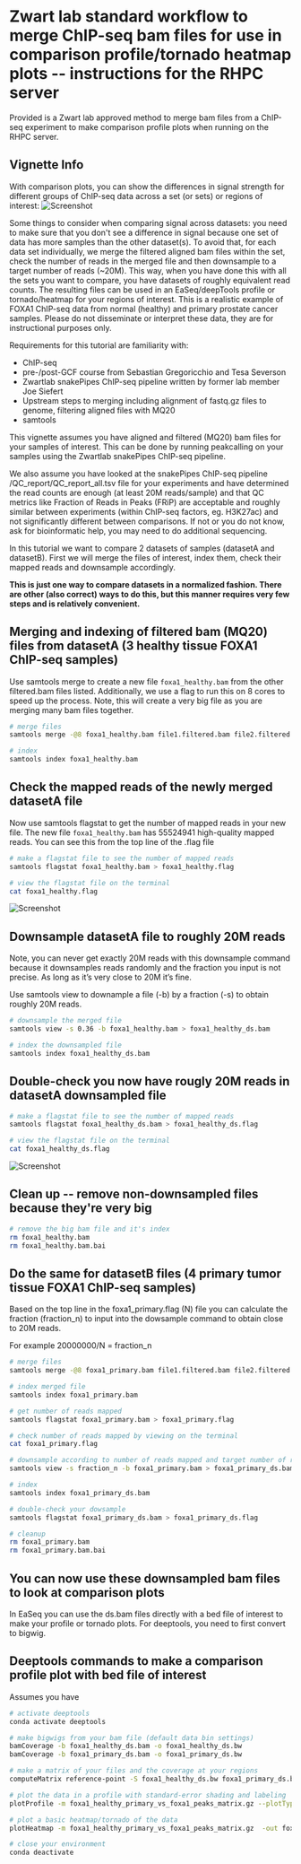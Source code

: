 # Zwart lab standard workflow to merge ChIP-seq bam files for use in comparison profile/tornado heatmap plots -- instructions for the RHPC server

Provided is a Zwart lab approved method to merge bam files from a ChIP-seq experiment to make comparison profile plots when running on the RHPC server.

## Vignette Info

With comparison plots, you can show the differences in signal strength for different groups of ChIP-seq data across a set (or sets) or regions of interest:
![Screenshot](profile_example.png)


Some things to consider when comparing signal across datasets: you need to make sure that you don't see a difference in signal because one set of data has more samples than the other dataset(s). To avoid that, for each data set individually, we merge the filtered aligned bam files within the set, check the number of reads in the merged file and then downsample to a target number of reads (~20M). This way, when you have done this with all the sets you want to compare, you have datasets of roughly equivalent read counts. The resulting files can be used in an EaSeq/deepTools profile or tornado/heatmap for your regions of interest. This is a realistic example of FOXA1 ChIP-seq data from normal (healthy) and primary prostate cancer samples. Please do not disseminate or interpret these data, they are for instructional purposes only. 

Requirements for this tutorial are familiarity with:

- ChIP-seq
- pre-/post-GCF course from Sebastian Gregoricchio and Tesa Severson
- Zwartlab snakePipes ChIP-seq pipeline written by former lab member Joe Siefert
- Upstream steps to merging including alignment of fastq.gz files to genome, filtering aligned files with MQ20
- samtools 

  
This vignette assumes you have aligned and filtered (MQ20) bam files for your samples of interest. This can be done by running peakcalling on your samples using the Zwartlab snakePipes ChIP-seq pipeline.

We also assume you have looked at the snakePipes ChIP-seq pipeline /QC_report/QC_report_all.tsv file for your experiments and have determined the read counts are enough (at least 20M reads/sample) and that QC metrics like Fraction of Reads in Peaks (FRiP) are acceptable and roughly similar between experiments (within ChIP-seq factors, eg. H3K27ac) and not significantly different between comparisons. If not or you do not know, ask for bioinformatic help, you may need to do additional sequencing.

In this tutorial we want to compare 2 datasets of samples (datasetA and datasetB). First we will merge the files of interest, index them, check their mapped reads and downsample accordingly.

**This is just one way to compare datasets in a normalized fashion. There are other (also correct) ways to do this, but this manner requires very few steps and is relatively convenient.**

## Merging and indexing of filtered bam (MQ20) files from datasetA (3 healthy tissue FOXA1 ChIP-seq samples) ##
Use samtools merge to create a new file `foxa1_healthy.bam` from the other filtered.bam files listed. 
Additionally, we use a flag to run this on 8 cores to speed up the process. Note, this will create a very 
big file as you are merging many bam files together. 

```bash
# merge files
samtools merge -@8 foxa1_healthy.bam file1.filtered.bam file2.filtered.bam file3.filtered.bam 

# index
samtools index foxa1_healthy.bam
```

## Check the mapped reads of the newly merged datasetA file ##
Now use samtools flagstat to get the number of mapped reads in your new file. 
The new file `foxa1_healthy.bam` has 55524941 high-quality mapped reads. You can see this from the top line of the .flag file  

```bash
# make a flagstat file to see the number of mapped reads
samtools flagstat foxa1_healthy.bam > foxa1_healthy.flag

# view the flagstat file on the terminal
cat foxa1_healthy.flag
```

![Screenshot](cat_foxa1_healthy_flagstat.png)

## Downsample datasetA file to roughly 20M reads ##
Note, you can never get exactly 20M reads with this downsample command because it downsamples reads randomly and the fraction you input is not precise. As long as it’s very close to 20M it’s fine. 

Use samtools view to downample a file (-b) by a fraction (-s) to obtain roughly 20M reads.

```bash
# downsample the merged file
samtools view -s 0.36 -b foxa1_healthy.bam > foxa1_healthy_ds.bam

# index the downsampled file
samtools index foxa1_healthy_ds.bam
```

## Double-check you now have rougly 20M reads in datasetA downsampled file

```bash
# make a flagstat file to see the number of mapped reads
samtools flagstat foxa1_healthy_ds.bam > foxa1_healthy_ds.flag

# view the flagstat file on the terminal
cat foxa1_healthy_ds.flag
```

![Screenshot](cat_foxa1_healthy_ds_flagstat.png)

## Clean up -- remove non-downsampled files because they're very big ##

```bash
# remove the big bam file and it's index
rm foxa1_healthy.bam
rm foxa1_healthy.bam.bai
```

## Do the same for datasetB files (4 primary tumor tissue FOXA1 ChIP-seq samples) ## 

Based on the top line in the foxa1_primary.flag (N) file you can calculate the fraction (fraction_n) to input into the dowsample command to obtain close to 20M reads.

For example 20000000/N = fraction_n

```bash
# merge files
samtools merge -@8 foxa1_primary.bam file1.filtered.bam file2.filtered.bam file3.filtered.bam file4.filtered.bam 

# index merged file
samtools index foxa1_primary.bam

# get number of reads mapped
samtools flagstat foxa1_primary.bam > foxa1_primary.flag

# check number of reads mapped by viewing on the terminal
cat foxa1_primary.flag

# downsample according to number of reads mapped and target number of reads
samtools view -s fraction_n -b foxa1_primary.bam > foxa1_primary_ds.bam

# index 
samtools index foxa1_primary_ds.bam

# double-check your dowsample
samtools flagstat foxa1_primary_ds.bam > foxa1_primary_ds.flag

# cleanup
rm foxa1_primary.bam
rm foxa1_primary.bam.bai
```

## You can now use these downsampled bam files to look at comparison plots ##
In EaSeq you can use the ds.bam files directly with a bed file of interest to make your profile or tornado plots.  For deeptools, you need to first convert to bigwig.

## Deeptools commands to make a comparison profile plot with bed file of interest
Assumes you have 
```bash
# activate deeptools
conda activate deeptools

# make bigwigs from your bam file (default data bin settings)
bamCoverage -b foxa1_healthy_ds.bam -o foxa1_healthy_ds.bw
bamCoverage -b foxa1_primary_ds.bam -o foxa1_primary_ds.bw

# make a matrix of your files and the coverage at your regions
computeMatrix reference-point -S foxa1_healthy_ds.bw foxa1_primary_ds.bw -R foxa1_peaks.bed  -b 2000 -a 2000 --numberOfProcessors 8 --outFileName foxa1_healthy_primary_vs_foxa1_peaks_matrix.gz --referencePoint center

# plot the data in a profile with standard-error shading and labeling
plotProfile -m foxa1_healthy_primary_vs_foxa1_peaks_matrix.gz --plotType se --perGroup -out foxa1_healthy_primary_vs_foxa1_peaks_profile.pdf --regionsLabel FOXA1_sites

# plot a basic heatmap/tornado of the data
plotHeatmap -m foxa1_healthy_primary_vs_foxa1_peaks_matrix.gz  -out foxa1_healthy_primary_vs_foxa1_peaks_heatmap.pdf --regionsLabel FOXA1_sites --samplesLabel healthy_FOXA1 primary_FOXA1

# close your environment
conda deactivate
```


